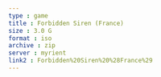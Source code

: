 ```yaml
---
type : game
title : Forbidden Siren (France)
size : 3.0 G
format : iso
archive : zip
server : myrient
link2 : Forbidden%20Siren%20%28France%29
---
```

